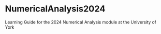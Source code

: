 # NumericalAnalysis2024
Learning Guide for the 2024 Numerical Analysis module at the University of York
